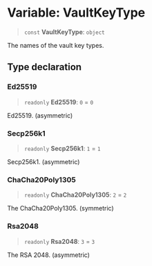 # Variable: VaultKeyType

> `const` **VaultKeyType**: `object`

The names of the vault key types.

## Type declaration

### Ed25519

> `readonly` **Ed25519**: `0` = `0`

Ed25519. (asymmetric)

### Secp256k1

> `readonly` **Secp256k1**: `1` = `1`

Secp256k1. (asymmetric)

### ChaCha20Poly1305

> `readonly` **ChaCha20Poly1305**: `2` = `2`

The ChaCha20Poly1305. (symmetric)

### Rsa2048

> `readonly` **Rsa2048**: `3` = `3`

The RSA 2048. (asymmetric)
